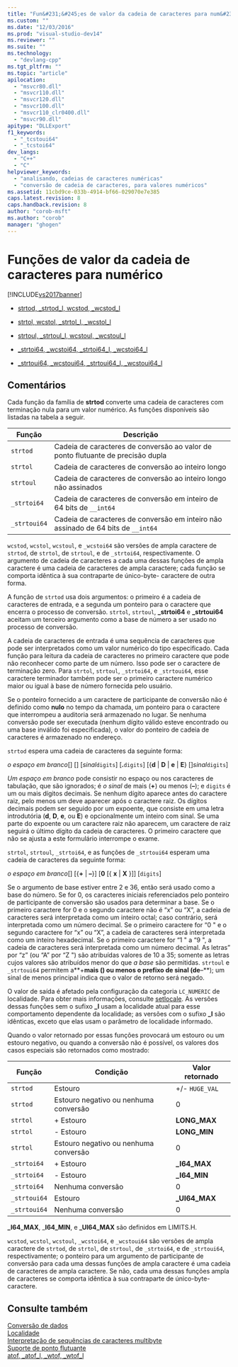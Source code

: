 ```yaml
---
title: "Fun&#231;&#245;es de valor da cadeia de caracteres para num&#233;rico | Microsoft Docs"
ms.custom: ""
ms.date: "12/03/2016"
ms.prod: "visual-studio-dev14"
ms.reviewer: ""
ms.suite: ""
ms.technology: 
  - "devlang-cpp"
ms.tgt_pltfrm: ""
ms.topic: "article"
apilocation: 
  - "msvcr80.dll"
  - "msvcr110.dll"
  - "msvcr120.dll"
  - "msvcr100.dll"
  - "msvcr110_clr0400.dll"
  - "msvcr90.dll"
apitype: "DLLExport"
f1_keywords: 
  - "_tcstoui64"
  - "_tcstoi64"
dev_langs: 
  - "C++"
  - "C"
helpviewer_keywords: 
  - "analisando, cadeias de caracteres numéricas"
  - "conversão de cadeia de caracteres, para valores numéricos"
ms.assetid: 11cbd9ce-033b-4914-bf66-029070e7e385
caps.latest.revision: 8
caps.handback.revision: 8
author: "corob-msft"
ms.author: "corob"
manager: "ghogen"
---
```

# Fun&#231;&#245;es de valor da cadeia de caracteres para num&#233;rico
[!INCLUDE[vs2017banner](../assembler/inline/includes/vs2017banner.md)]

-   [strtod, \_strtod\_l, wcstod, \_wcstod\_l](../c-runtime-library/reference/strtod-strtod-l-wcstod-wcstod-l.md)  
  
-   [strtol, wcstol, \_strtol\_l, \_wcstol\_l](../c-runtime-library/reference/strtol-wcstol-strtol-l-wcstol-l.md)  
  
-   [strtoul, \_strtoul\_l, wcstoul, \_wcstoul\_l](../c-runtime-library/reference/strtoul-strtoul-l-wcstoul-wcstoul-l.md)  
  
-   [\_strtoi64, \_wcstoi64, \_strtoi64\_l, \_wcstoi64\_l](../c-runtime-library/reference/strtoi64-wcstoi64-strtoi64-l-wcstoi64-l.md)  
  
-   [\_strtoui64, \_wcstoui64, \_strtoui64\_l, \_wcstoui64\_l](../c-runtime-library/reference/strtoui64-wcstoui64-strtoui64-l-wcstoui64-l.md)  
  
## Comentários  
 Cada função da família de **strtod** converte uma cadeia de caracteres com terminação nula para um valor numérico.  As funções disponíveis são listadas na tabela a seguir.  
  
|Função|Descrição|  
|------------|---------------|  
|`strtod`|Cadeia de caracteres de conversão ao valor de ponto flutuante de precisão dupla|  
|`strtol`|Cadeia de caracteres de conversão ao inteiro longo|  
|`strtoul`|Cadeia de caracteres de conversão ao inteiro longo não assinados|  
|`_strtoi64`|Cadeia de caracteres de conversão em inteiro de 64 bits de `__int64`|  
|`_strtoui64`|Cadeia de caracteres de conversão em inteiro não assinado de 64 bits de `__int64`|  
  
 `wcstod`, `wcstol`, `wcstoul`, e `_wcstoi64` são versões de ampla caractere de `strtod`, de `strtol`, de `strtoul`, e de `_strtoi64`, respectivamente.  O argumento de cadeia de caracteres a cada uma dessas funções de ampla caractere é uma cadeia de caracteres de ampla caractere; cada função se comporta idêntica à sua contraparte de único\-byte\- caractere de outra forma.  
  
 A função de `strtod` usa dois argumentos: o primeiro é a cadeia de caracteres de entrada, e a segunda um ponteiro para o caractere que encerra o processo de conversão.  `strtol`, `strtoul`, **\_strtoi64** e **\_strtoui64** aceitam um terceiro argumento como a base de número a ser usado no processo de conversão.  
  
 A cadeia de caracteres de entrada é uma sequência de caracteres que pode ser interpretados como um valor numérico do tipo especificado.  Cada função para leitura da cadeia de caracteres no primeiro caractere que pode não reconhecer como parte de um número.  Isso pode ser o caractere de terminação zero.  Para `strtol`, `strtoul`, `_strtoi64`, e `_strtoui64`, esse caractere terminador também pode ser o primeiro caractere numérico maior ou igual à base de número fornecida pelo usuário.  
  
 Se o ponteiro fornecido a um caractere de participante de conversão não é definido como **nulo** no tempo da chamada, um ponteiro para o caractere que interrompeu a auditoria será armazenado no lugar.  Se nenhuma conversão pode ser executada \(nenhum dígito válido esteve encontrado ou uma base inválido foi especificada\), o valor do ponteiro de cadeia de caracteres é armazenado no endereço.  
  
 `strtod` espera uma cadeia de caracteres da seguinte forma:  
  
 *o espaço em branco*\[\] \[\] \[*sinal*`digits`\] \[**.**`digits`\] \[{**d** &#124; **D** &#124; **e** &#124; **E**} \[\]*sinal*`digits`\]  
  
 *Um espaço em branco* pode consistir no espaço ou nos caracteres de tabulação, que são ignorados; é *o sinal* de mais \(**\+**\) ou menos \(**–**\); e `digits` é um ou mais dígitos decimais.  Se nenhum dígito aparece antes do caractere raiz, pelo menos um deve aparecer após o caractere raiz.  Os dígitos decimais podem ser seguido por um expoente, que consiste em uma letra introdutória \(**d**, **D**, **e**, ou **E**\) e opcionalmente um inteiro com sinal.  Se uma parte do expoente ou um caractere raiz não aparecem, um caractere de raiz seguirá o último dígito da cadeia de caracteres.  O primeiro caractere que não se ajusta a este formulário interrompe o exame.  
  
 `strtol`, `strtoul`, `_strtoi64`, e as funções de `_strtoui64` esperam uma cadeia de caracteres da seguinte forma:  
  
 *o espaço em branco*\[\] \[{**\+** &#124; **–**}\] \[**0** \[{ **x** &#124; **X** }\]\] \[`digits`\]  
  
 Se o argumento de base estiver entre 2 e 36, então será usado como a base do número.  Se for 0, os caracteres iniciais referenciados pelo ponteiro de participante de conversão são usados para determinar a base.  Se o primeiro caractere for 0 e o segundo caractere não é “x” ou “X”, a cadeia de caracteres será interpretada como um inteiro octal; caso contrário, será interpretada como um número decimal.  Se o primeiro caractere for “0 " e o segundo caractere for “x” ou “X”, a cadeia de caracteres será interpretada como um inteiro hexadecimal.  Se o primeiro caractere for “1 " a “9 ", a cadeia de caracteres será interpretada como um número decimal.  As letras” por “z” \(ou “A” por “Z "\) são atribuídas valores de 10 a 35; somente as letras cujos valores são atribuídos menor do que *a base* são permitidas.  `strtoul` e `_strtoui64` permitem a**\+**mais \(\) ou menos o prefixo de sinal \(de**–**\); um sinal de menos principal indica que o valor de retorno será negado.  
  
 O valor de saída é afetado pela configuração da categoria `LC_NUMERIC` de localidade. Para obter mais informações, consulte [setlocale](../Topic/setlocale,%20_wsetlocale.md).  As versões dessas funções sem o sufixo **\_l** usam a localidade atual para esse comportamento dependente da localidade; as versões com o sufixo **\_l** são idênticas, exceto que elas usam o parâmetro de localidade informado.  
  
 Quando o valor retornado por essas funções provocará um estouro ou um estouro negativo, ou quando a conversão não é possível, os valores dos casos especiais são retornados como mostrado:  
  
|Função|Condição|Valor retornado|  
|------------|--------------|---------------------|  
|`strtod`|Estouro|\+\/\- `HUGE_VAL`|  
|`strtod`|Estouro negativo ou nenhuma conversão|0|  
|`strtol`|\+ Estouro|**LONG\_MAX**|  
|`strtol`|\- Estouro|**LONG\_MIN**|  
|`strtol`|Estouro negativo ou nenhuma conversão|0|  
|`_strtoi64`|\+ Estouro|**\_I64\_MAX**|  
|`_strtoi64`|\- Estouro|**\_I64\_MIN**|  
|`_strtoi64`|Nenhuma conversão|0|  
|`_strtoui64`|Estouro|**\_UI64\_MAX**|  
|`_strtoui64`|Nenhuma conversão|0|  
  
 **\_I64\_MAX**, \_**I64\_MIN**, e **\_UI64\_MAX** são definidos em LIMITS.H.  
  
 `wcstod`, `wcstol`, `wcstoul`, `_wcstoi64`, e `_wcstoui64` são versões de ampla caractere de `strtod`, de `strtol`, de `strtoul`, de `_strtoi64`, e de `_strtoui64`, respectivamente; o ponteiro para um argumento de participante de conversão para cada uma dessas funções de ampla caractere é uma cadeia de caracteres de ampla caractere.  Se não, cada uma dessas funções ampla de caracteres se comporta idêntica à sua contraparte de único\-byte\- caractere.  
  
## Consulte também  
 [Conversão de dados](../c-runtime-library/data-conversion.md)   
 [Localidade](../c-runtime-library/locale.md)   
 [Interpretação de sequências de caracteres multibyte](../c-runtime-library/interpretation-of-multibyte-character-sequences.md)   
 [Suporte de ponto flutuante](../c-runtime-library/floating-point-support.md)   
 [atof, \_atof\_l, \_wtof, \_wtof\_l](../c-runtime-library/reference/atof-atof-l-wtof-wtof-l.md)
